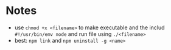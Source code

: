# Notes

- use `chmod +x <filename>` to make executable and the includ `#!/usr/bin/emv node` and run file using `./<filename>`
- best: `npm link` and `npm uninstall -g <name>`
